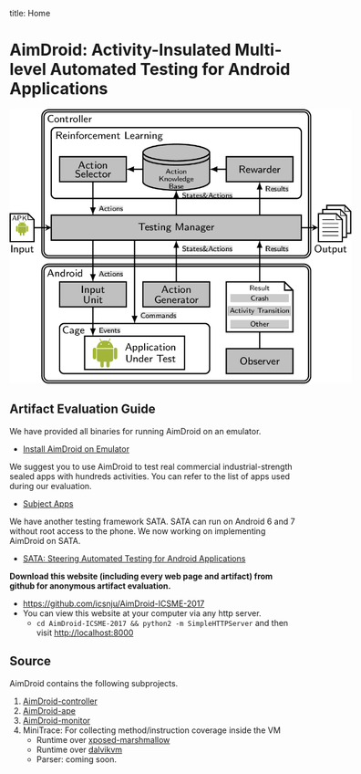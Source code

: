 title: Home

# AimDroid: Activity-Insulated Multi-level Automated Testing for Android Applications





<img class="img-responsive" style="margin:0 auto;max-width:600px;height:auto;" src="overview.png" alt="Overview"/>



## Artifact Evaluation Guide

We have provided all binaries for running AimDroid on an emulator.

* [Install AimDroid on Emulator](./install-AimDroid-on-an-emulator.html)

We suggest you to use AimDroid to test real commercial industrial-strength sealed apps with hundreds activities.
You can refer to the list of apps used during our evaluation.

* [Subject Apps](./apps-for-test.html)

We have another testing framework SATA.
SATA can run on Android 6 and 7 without root access to the phone.
We now working on implementing AimDroid on SATA.

* [SATA: Steering Automated Testing for Android Applications](http://gutianxiao.com/sata)

**Download this website (including every web page and artifact) from github for anonymous artifact evaluation.**

* <https://github.com/icsnju/AimDroid-ICSME-2017>
* You can view this website at your computer via any http server.
    * `cd AimDroid-ICSME-2017 && python2 -m SimpleHTTPServer` and then visit <http://localhost:8000>

## Source

AimDroid contains the following subprojects.

1. [AimDroid-controller](https://github.com/icsnju/AimDroid-controller)
2. [AimDroid-ape](https://github.com/icsnju/AimDroid-ape)
3. [AimDroid-monitor](https://github.com/icsnju/AimDroid-monitor)
4. MiniTrace: For collecting method/instruction coverage inside the VM
    * Runtime over [xposed-marshmallow](https://github.com/icsnju/minitrace-on-xposed-marshmallow)
    * Runtime over [dalvikvm](https://github.com/icsnju/minitrace-on-dalvikvm)
    * Parser: coming soon.


